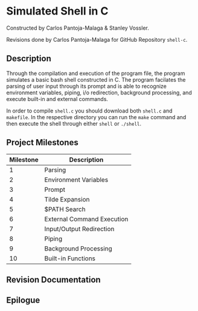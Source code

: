 # Simulated Shell in C
Constructed by Carlos Pantoja-Malaga & Stanley Vossler.

Revisions done by Carlos Pantoja-Malaga for GitHub Repository ```shell-c```.

## Description
Through the compilation and execution of the program file, the program simulates a basic bash shell constructed in C. The program facilates the parsing of user input through its prompt and is able to recognize environment variables, piping, i/o redirection, background processing, and execute built-in and external commands.

In order to compile `shell.c` you should download both `shell.c` and `makefile`. In the respective directory you can run the `make` command and then execute the shell through either `shell` or `./shell`.

## Project Milestones
|Milestone|Description|
|---|---|
|1|Parsing|
|2|Environment Variables|
|3|Prompt|
|4|Tilde Expansion|
|5|$PATH Search|
|6|External Command Execution|
|7|Input/Output Redirection|
|8|Piping|
|9|Background Processing|
|10|Built-in Functions|

## Revision Documentation

## Epilogue
